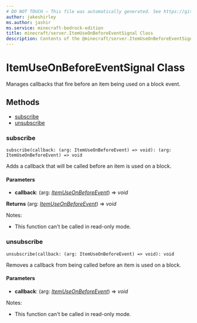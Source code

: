 ```yaml
---
# DO NOT TOUCH — This file was automatically generated. See https://github.com/mojang/minecraftapidocsgenerator to modify descriptions, examples, etc.
author: jakeshirley
ms.author: jashir
ms.service: minecraft-bedrock-edition
title: minecraft/server.ItemUseOnBeforeEventSignal Class
description: Contents of the @minecraft/server.ItemUseOnBeforeEventSignal class.
---
```

# ItemUseOnBeforeEventSignal Class

Manages callbacks that fire before an item being used on a block event.

## Methods
- [subscribe](#subscribe)
- [unsubscribe](#unsubscribe)

### **subscribe**
`
subscribe(callback: (arg: ItemUseOnBeforeEvent) => void): (arg: ItemUseOnBeforeEvent) => void
`

Adds a callback that will be called before an item is used on a block.

#### **Parameters**
- **callback**: (arg: [*ItemUseOnBeforeEvent*](ItemUseOnBeforeEvent.md)) => *void*

**Returns** (arg: [*ItemUseOnBeforeEvent*](ItemUseOnBeforeEvent.md)) => *void*
  
Notes:
- This function can't be called in read-only mode.

### **unsubscribe**
`
unsubscribe(callback: (arg: ItemUseOnBeforeEvent) => void): void
`

Removes a callback from being called before an item is used on a block.

#### **Parameters**
- **callback**: (arg: [*ItemUseOnBeforeEvent*](ItemUseOnBeforeEvent.md)) => *void*
  
Notes:
- This function can't be called in read-only mode.
